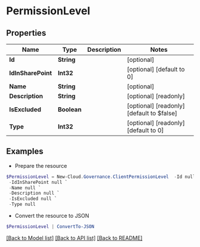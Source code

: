 # PermissionLevel
## Properties

Name | Type | Description | Notes
------------ | ------------- | ------------- | -------------
**Id** | **String** |  | [optional] 
**IdInSharePoint** | **Int32** |  | [optional] [default to 0]
**Name** | **String** |  | [optional] 
**Description** | **String** |  | [optional] [readonly] 
**IsExcluded** | **Boolean** |  | [optional] [readonly] [default to $false]
**Type** | **Int32** |  | [optional] [readonly] [default to 0]

## Examples

- Prepare the resource
```powershell
$PermissionLevel = New-Cloud.Governance.ClientPermissionLevel  -Id null `
 -IdInSharePoint null `
 -Name null `
 -Description null `
 -IsExcluded null `
 -Type null
```

- Convert the resource to JSON
```powershell
$PermissionLevel | ConvertTo-JSON
```

[[Back to Model list]](../README.md#documentation-for-models) [[Back to API list]](../README.md#documentation-for-api-endpoints) [[Back to README]](../README.md)

